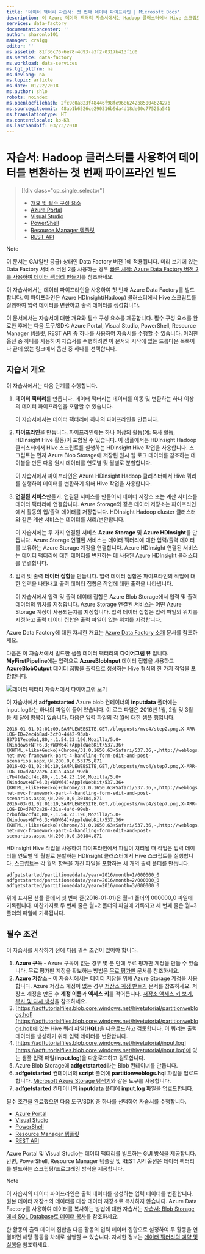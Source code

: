 ```yaml
---
title: '데이터 팩터리 자습서: 첫 번째 데이터 파이프라인 | Microsoft Docs'
description: 이 Azure 데이터 팩터리 자습서에서는 Hadoop 클러스터에서 Hive 스크립트를 사용하여 데이터를 처리하는 데이터 팩터리를 만들고 예약하는 방법을 보여 줍니다.
services: data-factory
documentationcenter: ''
author: sharonlo101
manager: craigg
editor: ''
ms.assetid: 81f36c76-6e78-4d93-a3f2-0317b413f1d0
ms.service: data-factory
ms.workload: data-services
ms.tgt_pltfrm: na
ms.devlang: na
ms.topic: article
ms.date: 01/22/2018
ms.author: shlo
robots: noindex
ms.openlocfilehash: 2fc9c0a823f48446f98fe9686242b8500462427b
ms.sourcegitcommit: 48ab1b6526ce290316b9da4d18de00c77526a541
ms.translationtype: HT
ms.contentlocale: ko-KR
ms.lasthandoff: 03/23/2018
---
```

# <a name="tutorial-build-your-first-pipeline-to-transform-data-using-hadoop-cluster"></a>자습서: Hadoop 클러스터를 사용하여 데이터를 변환하는 첫 번째 파이프라인 빌드
> [!div class="op_single_selector"]
> * [개요 및 필수 구성 요소](data-factory-build-your-first-pipeline.md)
> * [Azure Portal](data-factory-build-your-first-pipeline-using-editor.md)
> * [Visual Studio](data-factory-build-your-first-pipeline-using-vs.md)
> * [PowerShell](data-factory-build-your-first-pipeline-using-powershell.md)
> * [Resource Manager 템플릿](data-factory-build-your-first-pipeline-using-arm.md)
> * [REST API](data-factory-build-your-first-pipeline-using-rest-api.md)


> [!NOTE]
> 이 문서는 GA(일반 공급) 상태인 Data Factory 버전 1에 적용됩니다. 미리 보기에 있는 Data Factory 서비스 버전 2를 사용하는 경우 [빠른 시작: Azure Data Factory 버전 2를 사용하여 데이터 팩터리 만들기](../quickstart-create-data-factory-dot-net.md)를 참조하세요.

이 자습서에서는 데이터 파이프라인을 사용하여 첫 번째 Azure Data Factory를 빌드합니다. 이 파이프라인은 Azure HDInsight(Hadoop) 클러스터에서 Hive 스크립트를 실행하여 입력 데이터를 변환하고 출력 데이터를 생성합니다.  

이 문서에서는 자습서에 대한 개요와 필수 구성 요소를 제공합니다. 필수 구성 요소를 완료한 후에는 다음 도구/SDK: Azure Portal, Visual Studio, PowerShell, Resource Manager 템플릿, REST API 중 하나를 사용하여 자습서를 수행할 수 있습니다. 이러한 옵션 중 하나를 사용하여 자습서를 수행하려면 이 문서의 시작에 있는 드롭다운 목록이나 끝에 있는 링크에서 옵션 중 하나를 선택합니다.    

## <a name="tutorial-overview"></a>자습서 개요
이 자습서에서는 다음 단계를 수행합니다.

1. **데이터 팩터리**를 만듭니다. 데이터 팩터리는 데이터를 이동 및 변환하는 하나 이상의 데이터 파이프라인을 포함할 수 있습니다. 

    이 자습서에서는 데이터 팩터리에 하나의 파이프라인을 만듭니다. 
2. **파이프라인**을 만듭니다. 파이프라인에는 하나 이상의 활동(예: 복사 활동, HDInsight Hive 활동)이 포함될 수 있습니다. 이 샘플에서는 HDInsight Hadoop 클러스터에서 Hive 스크립트를 실행하는 HDInsight Hive 작업을 사용합니다. 스크립트는 먼저 Azure Blob Storage에 저장된 원시 웹 로그 데이터를 참조하는 테이블을 만든 다음 원시 데이터를 연도별 및 월별로 분할합니다.

    이 자습서에서 파이프라인은 Azure HDInsight Hadoop 클러스터에서 Hive 쿼리를 실행하여 데이터를 변환하기 위해 Hive 작업을 사용합니다. 
3. **연결된 서비스**만들기. 연결된 서비스를 만들어서 데이터 저장소 또는 계산 서비스를 데이터 팩터리에 연결합니다. Azure Storage와 같은 데이터 저장소는 파이프라인에서 활동의 입/출력 데이터를 저장합니다. HDInsight Hadoop cluster 클러스터와 같은 계산 서비스는 데이터를 처리/변환합니다.

    이 자습서에는 두 가지 연결된 서비스 **Azure Storage** 및 **Azure HDInsight**를 만듭니다. Azure Storage 연결된 서비스는 데이터 팩터리에 대한 입력/출력 데이터를 보유하는 Azure Storage 계정을 연결합니다. Azure HDInsight 연결된 서비스는 데이터 팩터리에 대한 데이터를 변환하는 데 사용된 Azure HDInsight 클러스터를 연결합니다. 
3. 입력 및 출력 **데이터 집합**을 만듭니다. 입력 데이터 집합은 파이프라인의 작업에 대한 입력을 나타내고 출력 데이터 집합은 작업에 대한 출력을 나타냅니다.

    이 자습서에서 입력 및 출력 데이터 집합은 Azure Blob Storage에서 입력 및 출력 데이터의 위치를 지정합니다. Azure Storage 연결된 서비스는 어떤 Azure Storage 계정이 사용되는지를 지정합니다. 입력 데이터 집합은 입력 파일의 위치를 지정하고 출력 데이터 집합은 출력 파일이 있는 위치를 지정합니다. 


Azure Data Factory에 대한 자세한 개요는 [Azure Data Factory 소개](data-factory-introduction.md) 문서를 참조하세요.
  
다음은 이 자습서에서 빌드한 샘플 데이터 팩터리의 **다이어그램 뷰** 입니다. **MyFirstPipeline**에는 입력으로 **AzureBlobInput** 데이터 집합을 사용하고 **AzureBlobOutput** 데이터 집합을 출력으로 생성하는 Hive 형식의 한 가지 작업을 포함합니다. 

![데이터 팩터리 자습서에서 다이어그램 보기](media/data-factory-build-your-first-pipeline/data-factory-tutorial-diagram-view.png)


이 자습서에서 **adfgetstarted** Azure blob 컨테이너의 **inputdata** 폴더에는 input.log라는 하나의 파일이 들어 있습니다. 이 로그 파일은 2016년 1월, 2월 및 3월 등 세 달에 항목이 있습니다. 다음은 입력 파일의 각 월에 대한 샘플 행입니다. 

```
2016-01-01,02:01:09,SAMPLEWEBSITE,GET,/blogposts/mvc4/step2.png,X-ARR-LOG-ID=2ec4b8ad-3cf0-4442-93ab-837317ece6a1,80,-,1.54.23.196,Mozilla/5.0+(Windows+NT+6.3;+WOW64)+AppleWebKit/537.36+(KHTML,+like+Gecko)+Chrome/31.0.1650.63+Safari/537.36,-,http://weblogs.asp.net/sample/archive/2007/12/09/asp-net-mvc-framework-part-4-handling-form-edit-and-post-scenarios.aspx,\N,200,0,0,53175,871 
2016-02-01,02:01:10,SAMPLEWEBSITE,GET,/blogposts/mvc4/step7.png,X-ARR-LOG-ID=d7472a26-431a-4a4d-99eb-c7b4fda2cf4c,80,-,1.54.23.196,Mozilla/5.0+(Windows+NT+6.3;+WOW64)+AppleWebKit/537.36+(KHTML,+like+Gecko)+Chrome/31.0.1650.63+Safari/537.36,-,http://weblogs.asp.net/sample/archive/2007/12/09/asp-net-mvc-framework-part-4-handling-form-edit-and-post-scenarios.aspx,\N,200,0,0,30184,871
2016-03-01,02:01:10,SAMPLEWEBSITE,GET,/blogposts/mvc4/step7.png,X-ARR-LOG-ID=d7472a26-431a-4a4d-99eb-c7b4fda2cf4c,80,-,1.54.23.196,Mozilla/5.0+(Windows+NT+6.3;+WOW64)+AppleWebKit/537.36+(KHTML,+like+Gecko)+Chrome/31.0.1650.63+Safari/537.36,-,http://weblogs.asp.net/sample/archive/2007/12/09/asp-net-mvc-framework-part-4-handling-form-edit-and-post-scenarios.aspx,\N,200,0,0,30184,871
```

HDInsight Hive 작업을 사용하여 파이프라인에서 파일이 처리될 때 작업은 입력 데이터를 연도별 및 월별로 분할하는 HDInsight 클러스터에서 Hive 스크립트를 실행합니다. 스크립트는 각 월의 항목을 가진 파일을 포함하는 세 개의 출력 폴더를 만듭니다.  

```
adfgetstarted/partitioneddata/year=2016/month=1/000000_0
adfgetstarted/partitioneddata/year=2016/month=2/000000_0
adfgetstarted/partitioneddata/year=2016/month=3/000000_0
```

위에 표시된 샘플 줄에서 첫 번째 줄(2016-01-01)은 월=1 폴더의 000000_0 파일에 기록됩니다. 마찬가지로 두 번째 줄은 월=2 폴더의 파일에 기록되고 세 번째 줄은 월=3 폴더의 파일에 기록됩니다.  

## <a name="prerequisites"></a>필수 조건
이 자습서를 시작하기 전에 다음 필수 조건이 있어야 합니다.

1. **Azure 구독** - Azure 구독이 없는 경우 몇 분 만에 무료 평가판 계정을 만들 수 있습니다. 무료 평가판 계정을 확보하는 방법은 [무료 평가판](https://azure.microsoft.com/pricing/free-trial/) 문서를 참조하세요.
2. **Azure 저장소** – 이 자습서에서는 데이터 저장을 위해 Azure Storage 계정을 사용합니다. Azure 저장소 계정이 없는 경우 [저장소 계정 만들기](../../storage/common/storage-create-storage-account.md#create-a-storage-account) 문서를 참조하세요. 저장소 계정을 만든 후 **계정 이름**과 **액세스 키**를 적어둡니다. [저장소 액세스 키 보기, 복사 및 다시 생성](../../storage/common/storage-create-storage-account.md#view-and-copy-storage-access-keys)을 참조하세요.
3. [https://adftutorialfiles.blob.core.windows.net/hivetutorial/partitionweblogs.hql](https://adftutorialfiles.blob.core.windows.net/hivetutorial/partitionweblogs.hql)에 있는 Hive 쿼리 파일(**HQL**)을 다운로드하고 검토합니다. 이 쿼리는 출력 데이터를 생성하기 위해 입력 데이터를 변환합니다. 
4. [https://adftutorialfiles.blob.core.windows.net/hivetutorial/input.log](https://adftutorialfiles.blob.core.windows.net/hivetutorial/input.log)에 있는 샘플 입력 파일(**input.log**)을 다운로드하고 검토합니다.
5. Azure Blob Storage에 **adfgetstarted**라는 Blob 컨테이너를 만듭니다. 
6. **adfgetstarted** 컨테이너의 **script** 폴더에 **partitionweblogs.hql** 파일을 업로드합니다. [Microsoft Azure Storage 탐색기](http://storageexplorer.com/)와 같은 도구를 사용합니다. 
7. **adfgetstarted** 컨테이너의 **inputdata** 폴더에 **input.log** 파일을 업로드합니다. 

필수 조건을 완료했으면 다음 도구/SDK 중 하나를 선택하여 자습서를 수행합니다. 

- [Azure Portal](data-factory-build-your-first-pipeline-using-editor.md)
- [Visual Studio](data-factory-build-your-first-pipeline-using-vs.md)
- [PowerShell](data-factory-build-your-first-pipeline-using-powershell.md)
- [Resource Manager 템플릿](data-factory-build-your-first-pipeline-using-arm.md)
- [REST API](data-factory-build-your-first-pipeline-using-rest-api.md)

Azure Portal 및 Visual Studio는 데이터 팩터리를 빌드하는 GUI 방식을 제공합니다. 반면, PowerShell, Resource Manager 템플릿 및 REST API 옵션은 데이터 팩터리를 빌드하는 스크립팅/프로그래밍 방식을 제공합니다.

> [!NOTE]
> 이 자습서의 데이터 파이프라인은 출력 데이터를 생성하는 입력 데이터를 변환합니다. 원본 데이터 저장소의 데이터를 대상 데이터 저장소로 복사하지 않습니다. Azure Data Factory를 사용하여 데이터를 복사하는 방법에 대한 자습서는 [자습서: Blob Storage에서 SQL Database로 데이터 복사](data-factory-copy-data-from-azure-blob-storage-to-sql-database.md)를 참조하세요.
> 
> 한 활동의 출력 데이터 집합을 다른 활동의 입력 데이터 집합으로 설정하여 두 활동을 연결하면 해당 활동을 차례로 실행할 수 있습니다. 자세한 정보는 [데이터 팩터리의 예약 및 실행](data-factory-scheduling-and-execution.md)을 참조하세요. 





  
